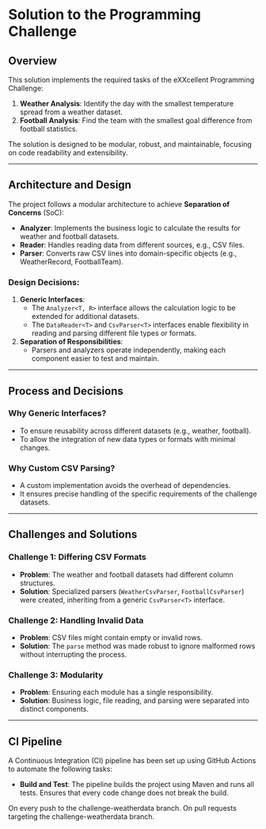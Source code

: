 # Solution to the Programming Challenge

## Overview

This solution implements the required tasks of the eXXcellent Programming Challenge:

1. **Weather Analysis**: Identify the day with the smallest temperature spread from a weather dataset.
2. **Football Analysis**: Find the team with the smallest goal difference from football statistics.

The solution is designed to be modular, robust, and maintainable, focusing on code readability and extensibility.

---

## Architecture and Design

The project follows a modular architecture to achieve **Separation of Concerns** (SoC):

- **Analyzer**: Implements the business logic to calculate the results for weather and football datasets.
- **Reader**: Handles reading data from different sources, e.g., CSV files.
- **Parser**: Converts raw CSV lines into domain-specific objects (e.g., WeatherRecord, FootballTeam).

### Design Decisions:

1. **Generic Interfaces**:
    - The `Analyzer<T, R>` interface allows the calculation logic to be extended for additional datasets.
    - The `DataReader<T>` and `CsvParser<T>` interfaces enable flexibility in reading and parsing different file types
      or formats.
2. **Separation of Responsibilities**:
    - Parsers and analyzers operate independently, making each component easier to test and maintain.

---

## Process and Decisions

### Why Generic Interfaces?

- To ensure reusability across different datasets (e.g., weather, football).
- To allow the integration of new data types or formats with minimal changes.

### Why Custom CSV Parsing?

- A custom implementation avoids the overhead of dependencies.
- It ensures precise handling of the specific requirements of the challenge datasets.

---

## Challenges and Solutions

### Challenge 1: Differing CSV Formats

- **Problem**: The weather and football datasets had different column structures.
- **Solution**: Specialized parsers (`WeatherCsvParser`, `FootballCsvParser`) were created, inheriting from a
  generic `CsvParser<T>` interface.

### Challenge 2: Handling Invalid Data

- **Problem**: CSV files might contain empty or invalid rows.
- **Solution**: The `parse` method was made robust to ignore malformed rows without interrupting the process.

### Challenge 3: Modularity

- **Problem**: Ensuring each module has a single responsibility.
- **Solution**: Business logic, file reading, and parsing were separated into distinct components.

---

## CI Pipeline

A Continuous Integration (CI) pipeline has been set up using GitHub Actions to automate the following tasks:

* **Build and Test**:
  The pipeline builds the project using Maven and runs all tests.
  Ensures that every code change does not break the build.

On every push to the challenge-weatherdata branch.
On pull requests targeting the challenge-weatherdata branch.
